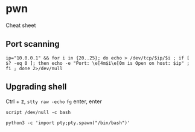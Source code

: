 # pwn
Cheat sheet

## Port scanning
```
ip="10.0.0.1" && for i in {20..25}; do echo > /dev/tcp/$ip/$i ; if [ $? -eq 0 ]; then echo -e "Port: \e[4m$i\e[0m is Open on host: $ip" ; fi ; done 2>/dev/null
```

## Upgrading shell
Ctrl + z, `stty raw -echo` `fg` enter, enter
```
script /dev/null -c bash
```
```
python3 -c 'import pty;pty.spawn("/bin/bash")'
```